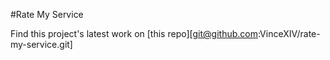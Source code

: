 #Rate My Service

Find this project's latest work on [this repo][git@github.com:VinceXIV/rate-my-service.git]